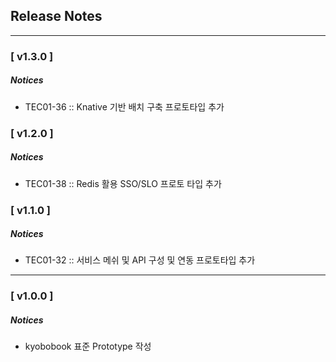 ## Release Notes
---
### [ v1.3.0 ]
##### Notices
- TEC01-36 :: Knative 기반 배치 구축 프로토타입 추가

### [ v1.2.0 ]
##### Notices
- TEC01-38 :: Redis 활용 SSO/SLO 프로토 타입 추가

### [ v1.1.0 ]
##### Notices
- TEC01-32 :: 서비스 메쉬 및 API 구성 및 연동 프로토타입 추가

---
### [ v1.0.0 ]
##### Notices
- kyobobook 표준 Prototype 작성 
